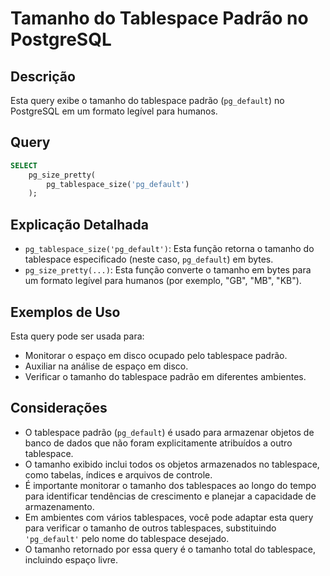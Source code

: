 # Tamanho do Tablespace Padrão no PostgreSQL

## Descrição

Esta query exibe o tamanho do tablespace padrão (`pg_default`) no PostgreSQL em um formato legível para humanos.

## Query

```sql
SELECT
    pg_size_pretty(
        pg_tablespace_size('pg_default')
    );
```

## Explicação Detalhada

* `pg_tablespace_size('pg_default')`: Esta função retorna o tamanho do tablespace especificado (neste caso, `pg_default`) em bytes.
* `pg_size_pretty(...)`: Esta função converte o tamanho em bytes para um formato legível para humanos (por exemplo, "GB", "MB", "KB").

## Exemplos de Uso

Esta query pode ser usada para:

* Monitorar o espaço em disco ocupado pelo tablespace padrão.
* Auxiliar na análise de espaço em disco.
* Verificar o tamanho do tablespace padrão em diferentes ambientes.

## Considerações

* O tablespace padrão (`pg_default`) é usado para armazenar objetos de banco de dados que não foram explicitamente atribuídos a outro tablespace.
* O tamanho exibido inclui todos os objetos armazenados no tablespace, como tabelas, índices e arquivos de controle.
* É importante monitorar o tamanho dos tablespaces ao longo do tempo para identificar tendências de crescimento e planejar a capacidade de armazenamento.
* Em ambientes com vários tablespaces, você pode adaptar esta query para verificar o tamanho de outros tablespaces, substituindo `'pg_default'` pelo nome do tablespace desejado.
* O tamanho retornado por essa query é o tamanho total do tablespace, incluindo espaço livre.
